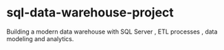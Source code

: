 # sql-data-warehouse-project
Building a modern data warehouse with SQL Server , ETL processes , data modeling and analytics.
